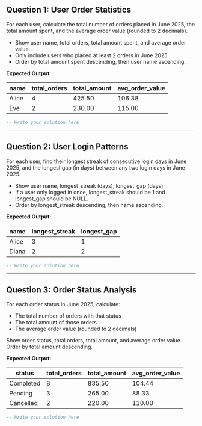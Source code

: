 ## Question 1: User Order Statistics

For each user, calculate the total number of orders placed in June 2025, the total amount spent, and the average order value (rounded to 2 decimals).

- Show user name, total orders, total amount spent, and average order value.
- Only include users who placed at least 2 orders in June 2025.
- Order by total amount spent descending, then user name ascending.

**Expected Output:**

| name    | total_orders | total_amount | avg_order_value |
|---------|--------------|--------------|-----------------|
| Alice   | 4            | 425.50       | 106.38          |
| Eve     | 2            | 230.00       | 115.00          |

```sql
-- Write your solution here
```

---

## Question 2: User Login Patterns

For each user, find their longest streak of consecutive login days in June 2025, and the longest gap (in days) between any two login days in June 2025.

- Show user name, longest_streak (days), longest_gap (days).
- If a user only logged in once, longest_streak should be 1 and longest_gap should be NULL.
- Order by longest_streak descending, then name ascending.

**Expected Output:**

| name    | longest_streak | longest_gap |
|---------|----------------|-------------|
| Alice   | 3              | 1           |
| Diana   | 2              | 2           |

```sql
-- Write your solution here
```

---

## Question 3: Order Status Analysis

For each order status in June 2025, calculate:
- The total number of orders with that status
- The total amount of those orders
- The average order value (rounded to 2 decimals)

Show order status, total orders, total amount, and average order value. Order by total amount descending.

**Expected Output:**

| status     | total_orders | total_amount | avg_order_value |
|------------|--------------|--------------|-----------------|
| Completed  | 8            | 835.50       | 104.44          |
| Pending    | 3            | 265.00       | 88.33           |
| Cancelled  | 2            | 220.00       | 110.00          |

```sql
-- Write your solution here
```
